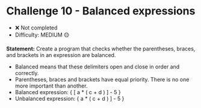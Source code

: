 # Challenge 10 - Balanced expressions

- ❌ Not completed
- Difficulty: MEDIUM 🟡

**Statement:** Create a program that checks whether the parentheses, braces, and brackets in an expression are balanced.

- Balanced means that these delimiters open and close in order and correctly.
- Parentheses, braces and brackets have equal priority. There is no one more important than another.
- Balanced expression: { [ a * ( c + d ) ] - 5 }
- Unbalanced expression: { a \* ( c + d ) ] - 5 }
